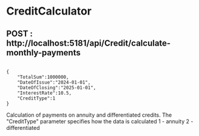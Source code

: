 # CreditCalculator

## POST : http://localhost:5181/api/Credit/calculate-monthly-payments
<code>
{
    "TotalSum":1000000,
    "DateOfIssue":"2024-01-01",
    "DateOfClosing":"2025-01-01",
    "InterestRate":10.5,
    "CreditType":1
}
</code>

Calculation of payments on annuity and differentiated credits. The "CreditType" parameter specifies how the data is calculated
1 - annuity
2 - differentiated
